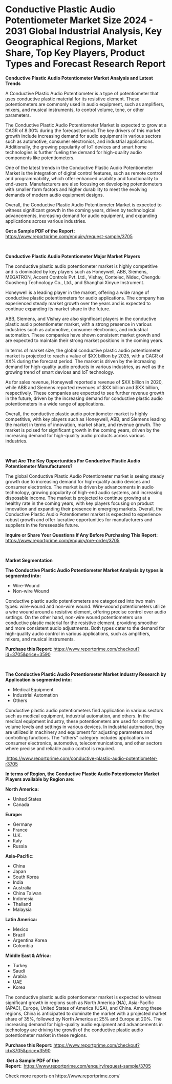 <p><h1>Conductive Plastic Audio Potentiometer Market Size 2024 - 2031 Global Industrial Analysis, Key Geographical Regions, Market Share, Top Key Players, Product Types and Forecast Research Report</h1></p><p><strong>Conductive Plastic Audio Potentiometer Market Analysis and Latest Trends</strong></p>
<p><p>A Conductive Plastic Audio Potentiometer is a type of potentiometer that uses conductive plastic material for its resistive element. These potentiometers are commonly used in audio equipment, such as amplifiers, mixers, and musical instruments, to control volume, tone, or other parameters.</p><p>The Conductive Plastic Audio Potentiometer Market is expected to grow at a CAGR of 8.30% during the forecast period. The key drivers of this market growth include increasing demand for audio equipment in various sectors such as automotive, consumer electronics, and industrial applications. Additionally, the growing popularity of IoT devices and smart home technologies is further fueling the demand for high-quality audio components like potentiometers.</p><p>One of the latest trends in the Conductive Plastic Audio Potentiometer Market is the integration of digital control features, such as remote control and programmability, which offer enhanced usability and functionality to end-users. Manufacturers are also focusing on developing potentiometers with smaller form factors and higher durability to meet the evolving demands of modern audio equipment designs.</p><p>Overall, the Conductive Plastic Audio Potentiometer Market is expected to witness significant growth in the coming years, driven by technological advancements, increasing demand for audio equipment, and expanding applications across various industries.</p></p>
<p><strong>Get a Sample PDF of the Report:&nbsp;</strong> <a href="https://www.reportprime.com/enquiry/request-sample/3705">https://www.reportprime.com/enquiry/request-sample/3705</a></p>
<p>&nbsp;</p>
<p><strong>Conductive Plastic Audio Potentiometer Major Market Players</strong></p>
<p><p>The conductive plastic audio potentiometer market is highly competitive and is dominated by key players such as Honeywell, ABB, Siemens, MEGATRON, Accent Controls Pvt. Ltd., Vishay, Contelec, Nidec, Chengdu Guosheng Technology Co., Ltd., and Shanghai Xinyue Instrument.</p><p>Honeywell is a leading player in the market, offering a wide range of conductive plastic potentiometers for audio applications. The company has experienced steady market growth over the years and is expected to continue expanding its market share in the future.</p><p>ABB, Siemens, and Vishay are also significant players in the conductive plastic audio potentiometer market, with a strong presence in various industries such as automotive, consumer electronics, and industrial automation. These companies have shown consistent market growth and are expected to maintain their strong market positions in the coming years.</p><p>In terms of market size, the global conductive plastic audio potentiometer market is projected to reach a value of $XX billion by 2025, with a CAGR of XX% during the forecast period. The market is driven by the increasing demand for high-quality audio products in various industries, as well as the growing trend of smart devices and IoT technology.</p><p>As for sales revenue, Honeywell reported a revenue of $XX billion in 2020, while ABB and Siemens reported revenues of $XX billion and $XX billion, respectively. These companies are expected to see further revenue growth in the future, driven by the increasing demand for conductive plastic audio potentiometers in a wide range of applications.</p><p>Overall, the conductive plastic audio potentiometer market is highly competitive, with key players such as Honeywell, ABB, and Siemens leading the market in terms of innovation, market share, and revenue growth. The market is poised for significant growth in the coming years, driven by the increasing demand for high-quality audio products across various industries.</p></p>
<p>&nbsp;</p>
<p><strong>What Are The Key Opportunities For Conductive Plastic Audio Potentiometer Manufacturers?</strong></p>
<p><p>The global Conductive Plastic Audio Potentiometer market is seeing steady growth due to increasing demand for high-quality audio devices and consumer electronics. The market is driven by advancements in audio technology, growing popularity of high-end audio systems, and increasing disposable income. The market is projected to continue growing at a healthy rate in the coming years, with key players focusing on product innovation and expanding their presence in emerging markets. Overall, the Conductive Plastic Audio Potentiometer market is expected to experience robust growth and offer lucrative opportunities for manufacturers and suppliers in the foreseeable future.</p></p>
<p><strong>Inquire or Share Your Questions If Any Before Purchasing This Report:</strong> <a href="https://www.reportprime.com/enquiry/pre-order/3705">https://www.reportprime.com/enquiry/pre-order/3705</a></p>
<p>&nbsp;</p>
<p><strong>Market Segmentation</strong></p>
<p><strong>The Conductive Plastic Audio Potentiometer Market Analysis by types is segmented into:</strong></p>
<p><ul><li>Wire-Wound</li><li>Non-wire Wound</li></ul></p>
<p><p>Conductive plastic audio potentiometers are categorized into two main types: wire-wound and non-wire wound. Wire-wound potentiometers utilize a wire wound around a resistive element, offering precise control over audio settings. On the other hand, non-wire wound potentiometers use conductive plastic material for the resistive element, providing smoother and more consistent audio adjustments. Both types cater to the demand for high-quality audio control in various applications, such as amplifiers, mixers, and musical instruments.</p></p>
<p><strong>Purchase this Report:&nbsp;</strong><a href="https://www.reportprime.com/checkout?id=3705&price=3590">https://www.reportprime.com/checkout?id=3705&price=3590</a></p>
<p>&nbsp;</p>
<p><strong>The Conductive Plastic Audio Potentiometer Market Industry Research by Application is segmented into:</strong></p>
<p><ul><li>Medical Equipment</li><li>Industrial Automation</li><li>Others</li></ul></p>
<p><p>Conductive plastic audio potentiometers find application in various sectors such as medical equipment, industrial automation, and others. In the medical equipment industry, these potentiometers are used for controlling volume levels and settings in various devices. In industrial automation, they are utilized in machinery and equipment for adjusting parameters and controlling functions. The "others" category includes applications in consumer electronics, automotive, telecommunications, and other sectors where precise and reliable audio control is required.</p></p>
<p><a href="https://www.reportprime.com/conductive-plastic-audio-potentiometer-r3705">&nbsp;https://www.reportprime.com/conductive-plastic-audio-potentiometer-r3705</a></p>
<p><strong>In terms of Region, the Conductive Plastic Audio Potentiometer Market Players available by Region are:</strong></p>
<p>
    <p> <strong> North America: </strong>
        <ul>
            <li>United States</li>
            <li>Canada</li>
        </ul>
        </p> 
    <p> <strong> Europe: </strong>
        <ul>
            <li>Germany</li>
            <li>France</li>
            <li>U.K.</li>
            <li>Italy</li>
            <li>Russia</li>
        </ul>
        </p> 
    <p> <strong> Asia-Pacific: </strong>
        <ul>
            <li>China</li>
            <li>Japan</li>
            <li>South Korea</li>
            <li>India</li>
            <li>Australia</li>
            <li>China Taiwan</li>
            <li>Indonesia</li>
            <li>Thailand</li>
            <li>Malaysia</li>
        </ul>
        </p> 
    <p> <strong> Latin America: </strong>
        <ul>
            <li>Mexico</li>
            <li>Brazil</li>
            <li>Argentina Korea</li>
            <li>Colombia</li>
        </ul>
        </p> 
    <p> <strong> Middle East & Africa: </strong>
        <ul>
            <li>Turkey</li>
            <li>Saudi</li>
            <li>Arabia</li>
            <li>UAE</li>
            <li>Korea</li>
        </ul>
    </p>
    </p>
<p><p>The conductive plastic audio potentiometer market is expected to witness significant growth in regions such as North America (NA), Asia-Pacific (APAC), Europe, United States of America (USA), and China. Among these regions, China is anticipated to dominate the market with a projected market share of 35%, followed by North America at 25% and Europe at 20%. The increasing demand for high-quality audio equipment and advancements in technology are driving the growth of the conductive plastic audio potentiometer market in these regions.</p></p>
<p><strong>Purchase this Report: </strong><a href="https://www.reportprime.com/checkout?id=3705&price=3590">https://www.reportprime.com/checkout?id=3705&price=3590</a></p>
<p>&nbsp;<strong>Get a Sample PDF of the Report:&nbsp;&nbsp;</strong><a href="https://www.reportprime.com/enquiry/request-sample/3705">https://www.reportprime.com/enquiry/request-sample/3705</a></p>
<p><strong></strong></p>
<p>Check more reports on https://www.reportprime.com/</p>